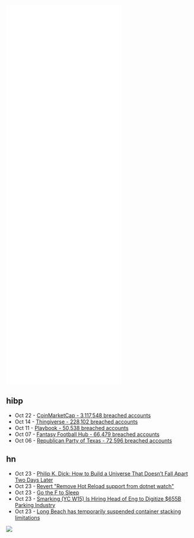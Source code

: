 ![Metrics](https://raw.githubusercontent.com/phixion/phixion/master/metrics.svg)

## hibp

<!--
for https://github.com/phixion/phixion/blob/main/.github/workflows/feeds.yml
-->
<!--START_SECTION:haveibeenpwnd-->
- Oct 22 - [CoinMarketCap - 3,117,548 breached accounts](https://haveibeenpwned.com/PwnedWebsites#CoinMarketCap)
- Oct 14 - [Thingiverse - 228,102 breached accounts](https://haveibeenpwned.com/PwnedWebsites#Thingiverse)
- Oct 11 - [Playbook - 50,538 breached accounts](https://haveibeenpwned.com/PwnedWebsites#Playbook)
- Oct 07 - [Fantasy Football Hub - 66,479 breached accounts](https://haveibeenpwned.com/PwnedWebsites#FantasyFootballHub)
- Oct 06 - [Republican Party of Texas - 72,596 breached accounts](https://haveibeenpwned.com/PwnedWebsites#RepublicanPartyOfTexas)
<!--END_SECTION:haveibeenpwnd-->

## hn

<!--
for https://github.com/phixion/phixion/blob/main/.github/workflows/feeds.yml
-->
<!--START_SECTION:hn-->
- Oct 23 - [Philip K. Dick: How to Build a Universe That Doesn’t Fall Apart Two Days Later](https://urbigenous.net/library/how_to_build.html)
- Oct 23 - [Revert "Remove Hot Reload support from dotnet watch"](https://github.com/dotnet/sdk/pull/22262)
- Oct 23 - [Go the F to Sleep](https://aplus.rs/2021/hackintosh-sleep-wake/)
- Oct 23 - [Smarking (YC W15) Is Hiring Head of Eng to Digitize $655B Parking Industry](https://jobs.lever.co/smarking/91ecceff-db7b-463f-bd6e-c348bcaec567)
- Oct 23 - [Long Beach has temporarily suspended container stacking limitations](https://twitter.com/typesfast/status/1451673736877428742)
<!--END_SECTION:hn-->

<!--
for https://yhype.me
-->
![](https://hit.yhype.me/github/profile?user_id=13013670)
